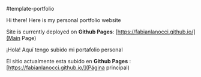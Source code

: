 #template-portfolio

Hi there! Here is my personal portfolio website

Site is currently deployed on **Github Pages**: [https://fabianlanocci.github.io/](Main Page)

¡Hola! Aquí tengo subido mi portafolio personal

El sitio actualmente esta subido en **Github Pages** : [https://fabianlanocci.github.io/](Página principal)
